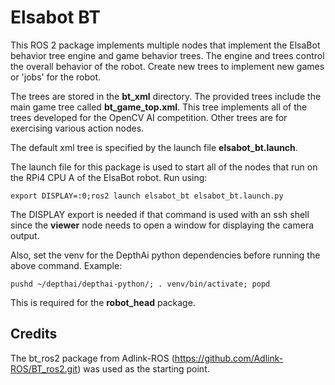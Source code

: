 # Elsabot BT

This ROS 2 package implements multiple nodes that implement the ElsaBot behavior tree engine and game behavior trees.  The engine and trees control the overall behavior of the robot.  Create new trees to implement new games or 'jobs' for the robot.

The trees are stored in the **bt_xml** directory. The provided trees include the main game tree called **bt_game_top.xml**.  This tree implements all of the trees developed for the OpenCV AI competition.  Other trees are for exercising various action nodes.

The default xml tree is specified by the launch file **elsabot_bt.launch**.

The launch file for this package is used to start all of the nodes that run on the RPi4 CPU A of the ElsaBot robot.  Run using:

```
export DISPLAY=:0;ros2 launch elsabot_bt elsabot_bt.launch.py
```
The DISPLAY export is needed if that command is used with an ssh shell since the **viewer** node needs to open a window for displaying the camera output.

Also, set the venv for the DepthAi python dependencies before running the above command. Example:

````
pushd ~/depthai/depthai-python/; . venv/bin/activate; popd
````

This is required for the **robot_head** package.

## Credits

The bt_ros2 package from Adlink-ROS (https://github.com/Adlink-ROS/BT_ros2.git) was used as the starting point.

